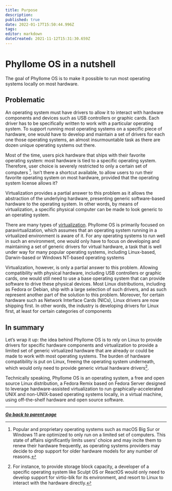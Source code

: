 ```yaml
---
title: Purpose
description: 
published: true
date: 2022-01-17T15:50:44.996Z
tags: 
editor: markdown
dateCreated: 2021-11-12T15:31:30.659Z
---
```


# Phyllome OS in a nutshell

The goal of Phyllome OS is to make it possible to run most operating systems locally on most hardware.

## Problematic

An operating system must have drivers to allow it to interact with hardware components and devices such as USB controllers or graphic cards. Each driver has to be specifically written to work with a particular operating system. To support running most operating systems on a specific piece of hardware, one would have to develop and maintain a set of drivers for each one those operating systems, an almost insurmountable task as there are dozen unique operating systems out there.

Most of the time, users pick hardware that ships with their favorite operating system: most hardware is tied to a specific operating system. Therefore, user choice is severely restricted to only a certain set of computers [^1]. Isn’t there a shortcut available, to allow users to run their favorite operating system on most hardware, provided that the operating system license allows it?

[^1]: Popular and proprietary operating systems such as macOS Big Sur or Windows 11 are optimized to only run on a  limited set of computers. This state of affairs significantly limits users’ choice and may incite them to renew their hardware frequently, as operating systems providers may decide to drop support for older hardware models for any number of reasons.

Virtualization provides a partial answer to this problem as it allows the abstraction of the underlying hardware, presenting generic software-based hardware to the operating system. In other words, by means of virtualization, a specific physical computer can be made to look generic to an operating system.

There are many types of [virtualization](virt/lexicon#virtualization). Phyllome OS is primarily focused on paravirtualization, which assumes that an operating system running in a virtualized environment is aware of it. For any operating systems to run well in such an environment, one would only have to focus on developing and maintaining a set of generic drivers for virtual hardware, a task that is well under way for many popular operating systems, including Linux-based, Darwin-based or Windows NT-based operating systems

Virtualization, however, is only a partial answer to this problem. Allowing compatibility with physical hardware, including USB controllers or graphic cards, one would still need to use a base operating system that can provide software to drive these  physical devices. Most Linux distributions, including as Fedora or Debian, ship with a large selection of such drivers, and as such represent another part of the solution to this problem. Moreover, for certain hardware such as Network Interface Cards (NICs), Linux drivers are now shipping first. In other words, the industry is developing drivers for Linux first, at least for certain categories of components

## In summary 

Let’s wrap it up: the idea behind Phyllome OS is to rely on Linux to provide drivers for specific hardware components and virtualization to provide a limited set of generic virtualized hardware that are already or could be made to work with most operating systems. The burden of hardware compatibility is put on Linux, freeing the operating system underneath, which would only need to provide generic virtual hardware drivers[^2].

[^2]: For instance, to provide storage block capacity, a developer of a specific operating system like Sculpt OS or ReactOS would only need to develop support for virtio-blk for its environment, and resort to Linux to interact with the hardware directly.

Technically speaking, Phyllome OS is an operating system, a free and open source Linux  distribution, a Fedora Remix based on Fedora Server designed  to leverage hardware-assisted virtualization to run graphically-accelerated UNIX and non-UNIX-based operating systems locally, in a virtual machine, using off-the-shelf hardware and open source software.


---

*[**Go back to parent page**](https://wiki.phyllo.me/)*
